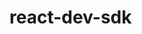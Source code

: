 <!--
 * @Author: mingwei
 * @Date: 2022-05-07 09:20:03
 * @LastEditors: mingwei
 * @LastEditTime: 2022-05-07 09:27:35
 * @FilePath: /react-dev-sdk/README.md
 * @Description:
-->

# react-dev-sdk
